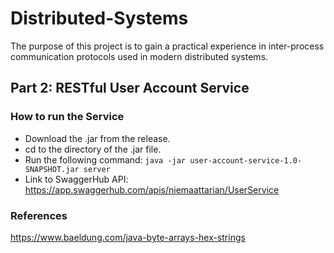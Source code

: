 # Distributed-Systems

The purpose of this project is to gain a practical experience in inter-process communication protocols used in modern distributed systems.

## Part 2: RESTful User Account Service
### How to run the Service
* Download the .jar from the release.
* cd to the directory of the .jar file.
* Run the following command: `java -jar user-account-service-1.0-SNAPSHOT.jar server` 
* Link to SwaggerHub API: https://app.swaggerhub.com/apis/niemaattarian/UserService

### References
https://www.baeldung.com/java-byte-arrays-hex-strings
